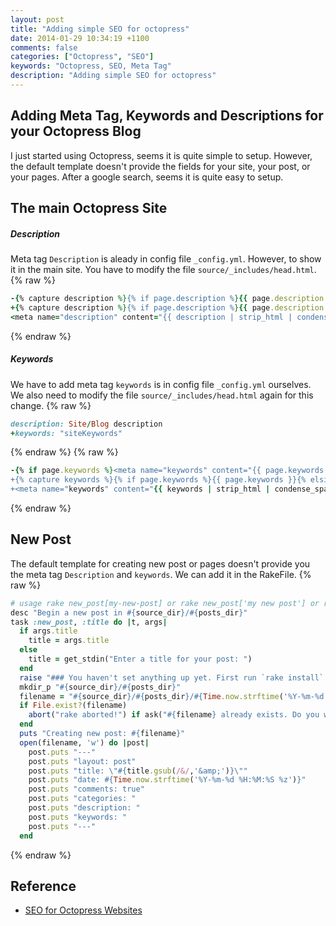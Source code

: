 ```yaml
---
layout: post
title: "Adding simple SEO for octopress"
date: 2014-01-29 10:34:19 +1100
comments: false
categories: ["Octopress", "SEO"]
keywords: "Octopress, SEO, Meta Tag"
description: "Adding simple SEO for octopress"
---
```


## Adding Meta Tag, Keywords and Descriptions for your Octopress Blog ##
I just started using Octopress, seems it is quite simple to setup. However, the default template doesn't provide the fields for your site, your post, or your pages.
After a google search, seems it is quite easy to setup.

## The main Octopress Site ##
##### Description #####
Meta tag `Description` is aleady in config file `_config.yml`. However, to show it in the main site. You have to modify the file `source/_includes/head.html`.
{% raw %}
``` rb source/_includes/head.html start:10 mark:10,11
-{% capture description %}{% if page.description %}{{ page.description }}{% else %}{{ content | raw_content }}{% endif %}{% endcapture %}
+{% capture description %}{% if page.description %}{{ page.description }}{% elsif site.description %}{{ site.description }}{% else %}{{ content | raw_content }}{% endif %}{% endcapture %}
<meta name="description" content="{{ description | strip_html | condense_spaces | truncate:150 }}">
```
{% endraw %}
##### Keywords #####
We have to add meta tag `keywords` is in config file `_config.yml` ourselves. We also need to modify the file `source/_includes/head.html` again for this change.
{% raw %}
``` rb _config.yml start:10 mark:11
description: Site/Blog description
+keywords: "siteKeywords"
```
{% endraw %}
{% raw %}
``` rb source/_includes/head.html start:12 mark:12,13,14
-{% if page.keywords %}<meta name="keywords" content="{{ page.keywords }}">{% endif %}
+{% capture keywords %}{% if page.keywords %}{{ page.keywords }}{% elsif site.keywords %}{{ site.keywords }}{% endif %}{% endcapture %}
+<meta name="keywords" content="{{ keywords | strip_html | condense_spaces }}" />
```
{% endraw %}
## New Post ##
The default template for creating new post or pages doesn't provide you the meta tag `Description` and `keywords`. We can add it in the RakeFile.
{% raw %}
``` rb Rakefile start:92 mark:114,115
# usage rake new_post[my-new-post] or rake new_post['my new post'] or rake new_post (defaults to "new-post")
desc "Begin a new post in #{source_dir}/#{posts_dir}"
task :new_post, :title do |t, args|
  if args.title
    title = args.title
  else
    title = get_stdin("Enter a title for your post: ")
  end
  raise "### You haven't set anything up yet. First run `rake install` to set up an Octopress theme." unless File.directory?(source_dir)
  mkdir_p "#{source_dir}/#{posts_dir}"
  filename = "#{source_dir}/#{posts_dir}/#{Time.now.strftime('%Y-%m-%d')}-#{title.to_url}.#{new_post_ext}"
  if File.exist?(filename)
    abort("rake aborted!") if ask("#{filename} already exists. Do you want to overwrite?", ['y', 'n']) == 'n'
  end
  puts "Creating new post: #{filename}"
  open(filename, 'w') do |post|
    post.puts "---"
    post.puts "layout: post"
    post.puts "title: \"#{title.gsub(/&/,'&amp;')}\""
    post.puts "date: #{Time.now.strftime('%Y-%m-%d %H:%M:%S %z')}"
    post.puts "comments: true"
    post.puts "categories: "
    post.puts "description: "
    post.puts "keywords: "
    post.puts "---"
  end
```
{% endraw %}

## Reference ##
- <a href="http://xit0.org/2013/05/seo-for-octopress-websites/" target="_blank">SEO for Octopress Websites</a>
